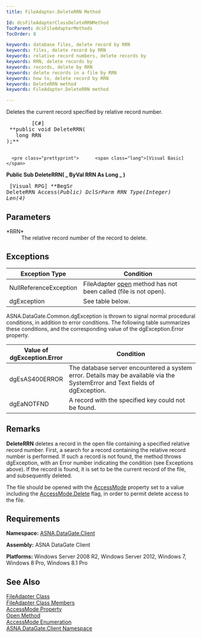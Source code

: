 ```yaml
---
title: FileAdapter.DeleteRRN Method

Id: dcsFileAdapterClassDeleteRRNMethod
TocParent: dcsFileAdapterMethods
TocOrder: 8

keywords: database files, delete record by RRN
keywords: files, delete record by RRN
keywords: relative record numbers, delete records by
keywords: RRN, delete records by
keywords: records, delete by RRN
keywords: delete records in a file by RRN
keywords: how to, delete record by RRN
keywords: DeleteRRN method
keywords: FileAdapter.DeleteRRN method

---
```


Deletes the current record specified by relative record number.
<pre class="prettyprint">        <span class="lang">[C#]</span>
 **public void DeleteRRN(
   long RRN
);** 
      </pre>
      <pre class="prettyprint">      <span class="lang">[Visual Basic] </span>
 **Public Sub DeleteRRN( _
   ByVal RRN As Long _
)** 
      </pre>
      <pre class="prettyprint">        <span class="lang">[Visual RPG]</span>
 **BegSr DeleteRRN Access(*Public)
   DclSrParm RRN Type(*Integer) Len(4)** 
      </pre>

## Parameters

<dl>
        <dt>
 *RRN* 
        </dt>
        <dd>The relative record number of the record to delete.
					</dd>
</dl>

## Exceptions



| Exception Type | Condition |
| ---- | ---- |
| NullReferenceException | FileAdapter [open](file-adapter-class-open-method.html) method has not been called (file is not open). |
| dgException | See table below. |



ASNA.DataGate.Common.dgException is thrown to signal normal procedural conditions, in addition to error conditions. The following table summarizes these conditions, and the corresponding value of the dgException.Error property.
<br />



| Value of 							<br /> 							dgException.Error | Condition |
| ---- | ---- |
| dgEsAS400ERROR | The database server encountered a system error. Details may be available via the SystemError and Text fields of dgException. |
| dgEaNOTFND | A record with the specified key could not be found. |



## Remarks

**DeleteRRN** deletes a record in the open file containing a specified relative record number. First, a search for a record containing the relative record number is performed. If such a record is not found, the method throws dgException, with an Error number indicating the condition (see Exceptions above). If the record is found, it is set to be the current record of the file, and subsequently deleted.

The file should be opened with the [ AccessMode](file-adapter-class-access-mode-property.html) property set to a value including the [AccessMode.Delete](access-mode-enumeration.html) flag, in order to permit delete access to the file.
## Requirements

<span> **Namespace:** [ASNA.DataGate.Client](datagate-client-namespace.html) </span> 

<span> **Assembly:** ASNA DataGate Client</span> 

<span> **Platforms:** Windows Server 2008 R2, Windows Server 2012, Windows 7, Windows 8 Pro, Windows 8.1 Pro</span> 
## See Also


[FileAdapter Class](file-adapter-class.html)
      <br />
[FileAdapter Class Members](file-adapter-members.html)
      <br />
[AccessMode Property](file-adapter-class-access-mode-property.html)
      <br />
[Open Method](file-adapter-class-open-method.html)
      <br />
[AccessMode Enumeration](access-mode-enumeration.html)
      <br />
[ASNA.DataGate.Client Namespace](datagate-client-namespace.html)

